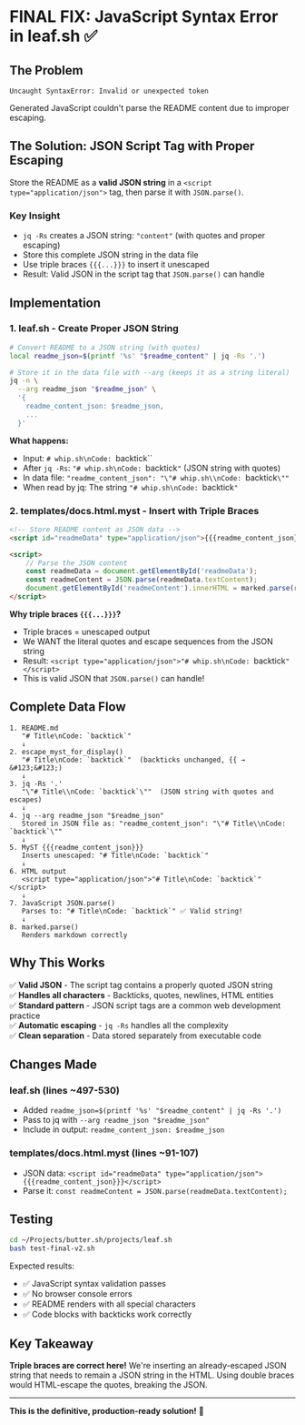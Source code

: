 # FINAL FIX: JavaScript Syntax Error in leaf.sh ✅

## The Problem
```
Uncaught SyntaxError: Invalid or unexpected token
```

Generated JavaScript couldn't parse the README content due to improper escaping.

## The Solution: JSON Script Tag with Proper Escaping

Store the README as a **valid JSON string** in a `<script type="application/json">` tag, then parse it with `JSON.parse()`.

### Key Insight

- `jq -Rs` creates a JSON string: `"content"` (with quotes and proper escaping)
- Store this complete JSON string in the data file
- Use triple braces `{{{...}}}` to insert it unescaped
- Result: Valid JSON in the script tag that `JSON.parse()` can handle

## Implementation

### 1. leaf.sh - Create Proper JSON String

```bash
# Convert README to a JSON string (with quotes)
local readme_json=$(printf '%s' "$readme_content" | jq -Rs '.')

# Store it in the data file with --arg (keeps it as a string literal)
jq -n \
  --arg readme_json "$readme_json" \
  '{
    readme_content_json: $readme_json,
    ...
  }'
```

**What happens:**
- Input: `# whip.sh\nCode: `backtick``
- After `jq -Rs`: `"# whip.sh\nCode: `backtick`"` (JSON string with quotes)
- In data file: `"readme_content_json": "\"# whip.sh\\nCode: `backtick`\""`
- When read by jq: The string `"# whip.sh\nCode: `backtick`"`

### 2. templates/docs.html.myst - Insert with Triple Braces

```html
<!-- Store README content as JSON data -->
<script id="readmeData" type="application/json">{{{readme_content_json}}}</script>

<script>
    // Parse the JSON content
    const readmeData = document.getElementById('readmeData');
    const readmeContent = JSON.parse(readmeData.textContent);
    document.getElementById('readmeContent').innerHTML = marked.parse(readmeContent);
</script>
```

**Why triple braces `{{{...}}}`?**
- Triple braces = unescaped output
- We WANT the literal quotes and escape sequences from the JSON string
- Result: `<script type="application/json">"# whip.sh\nCode: `backtick`"</script>`
- This is valid JSON that `JSON.parse()` can handle!

## Complete Data Flow

```
1. README.md
   "# Title\nCode: `backtick`"
   ↓
2. escape_myst_for_display()
   "# Title\nCode: `backtick`"  (backticks unchanged, {{ → &#123;&#123;)
   ↓
3. jq -Rs '.'
   "\"# Title\\nCode: `backtick`\""  (JSON string with quotes and escapes)
   ↓
4. jq --arg readme_json "$readme_json"
   Stored in JSON file as: "readme_content_json": "\"# Title\\nCode: `backtick`\""
   ↓
5. MyST {{{readme_content_json}}}
   Inserts unescaped: "# Title\nCode: `backtick`"
   ↓
6. HTML output
   <script type="application/json">"# Title\nCode: `backtick`"</script>
   ↓
7. JavaScript JSON.parse()
   Parses to: "# Title\nCode: `backtick`" ✅ Valid string!
   ↓
8. marked.parse()
   Renders markdown correctly
```

## Why This Works

✅ **Valid JSON** - The script tag contains a properly quoted JSON string  
✅ **Handles all characters** - Backticks, quotes, newlines, HTML entities  
✅ **Standard pattern** - JSON script tags are a common web development practice  
✅ **Automatic escaping** - `jq -Rs` handles all the complexity  
✅ **Clean separation** - Data stored separately from executable code  

## Changes Made

### leaf.sh (lines ~497-530)
- Added `readme_json=$(printf '%s' "$readme_content" | jq -Rs '.')`
- Pass to jq with `--arg readme_json "$readme_json"`
- Include in output: `readme_content_json: $readme_json`

### templates/docs.html.myst (lines ~91-107)
- JSON data: `<script id="readmeData" type="application/json">{{{readme_content_json}}}</script>`
- Parse it: `const readmeContent = JSON.parse(readmeData.textContent);`

## Testing

```bash
cd ~/Projects/butter.sh/projects/leaf.sh
bash test-final-v2.sh
```

Expected results:
- ✅ JavaScript syntax validation passes
- ✅ No browser console errors
- ✅ README renders with all special characters
- ✅ Code blocks with backticks work correctly

## Key Takeaway

**Triple braces are correct here!** We're inserting an already-escaped JSON string that needs to remain a JSON string in the HTML. Using double braces would HTML-escape the quotes, breaking the JSON.

---

**This is the definitive, production-ready solution!** 🎉
